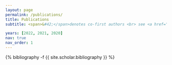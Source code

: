 ```yaml
---
layout: page
permalink: /publications/
title: Publications
subtitle: <span>&#42;</span>denotes co-first authors <br> see <a href="https://bit.ly/cy-gs">Google Scholar</a> for the up-to-date publications!

years: [2022, 2021, 2020]
nav: true
nav_order: 1
---
```

<!-- _pages/publications.md -->
<div class="publications">

{% bibliography -f {{ site.scholar.bibliography }} %}

</div>
